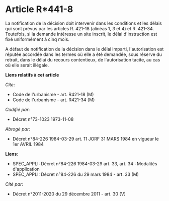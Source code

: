 # Article R*441-8

La notification de la décision doit intervenir dans les conditions et les délais qui sont prévus par les articles R. 421-18
(alinéas 1, 3 et 4) et R. 421-34. Toutefois, si la demande intéresse un site inscrit, le délai d'instruction est fixé
uniformément à cinq mois.

A défaut de notification de la décision dans le délai imparti, l'autorisation est réputée accordée dans les termes où elle a
été demandée, sous réserve du retrait, dans le délai du recours contentieux, de l'autorisation tacite, au cas où elle serait
illégale.

**Liens relatifs à cet article**

_Cite_:

  - Code de l'urbanisme - art. R421-18 (M)
  - Code de l'urbanisme - art. R421-34 (M)

_Codifié par_:

  - Décret n°73-1023 1973-11-08

_Abrogé par_:

  - Décret n°84-226 1984-03-29 art. 11 JORF 31 MARS 1984 en vigueur le 1er AVRIL 1984

**Liens**:

  - SPEC_APPLI: Décret n°84-226 1984-03-29 art. 33, art. 34 : Modalités d'application
  - SPEC_APPLI: Décret n°84-226 du 29 mars 1984 - art. 33 (M)

_Cité par_:

  - Décret n°2011-2020 du 29 décembre 2011 - art. 30 (V)
